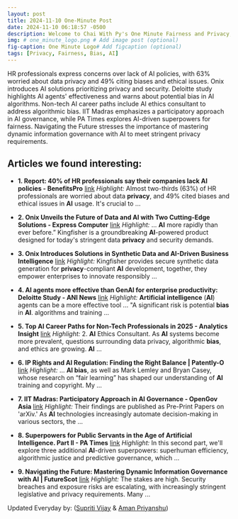 ```yaml
---
layout: post
title: 2024-11-10 One-Minute Post
date: 2024-11-10 06:18:57 -0500
description: Welcome to Chai With Py's One Minute Fairness and Privacy, which aims to provide you the current happenings in the world of Fairness, Privacy, and AI.
img: # one_minute_logo.png # Add image post (optional)
fig-caption: One Minute Logo# Add figcaption (optional)
tags: [Privacy, Fairness, Bias, AI]
---
```


HR professionals express concerns over lack of AI policies, with 63% worried about data privacy and 49% citing biases and ethical issues. Onix introduces AI solutions prioritizing privacy and security. Deloitte study highlights AI agents' effectiveness and warns about potential bias in AI algorithms. Non-tech AI career paths include AI ethics consultant to address algorithmic bias. IIT Madras emphasizes a participatory approach in AI governance, while PA Times explores AI-driven superpowers for fairness. Navigating the Future stresses the importance of mastering dynamic information governance with AI to meet stringent privacy requirements.

## Articles we found interesting:

- **1. Report: 40% of HR professionals say their companies lack <b>AI</b> policies - BenefitsPro** [link](https://www.benefitspro.com/2024/11/09/report-40-of-hr-professionals-say-their-companies-lack-ai-policies/)
_Highlight:_ Almost two-thirds (63%) of HR professionals are worried about data <b>privacy</b>, and 49% cited biases and ethical issues in <b>AI</b> usage. It&#39;s crucial to&nbsp;...

- **2. Onix Unveils the Future of Data and <b>AI</b> with Two Cutting-Edge Solutions - Express Computer** [link](https://www.expresscomputer.in/artificial-intelligence-ai/onix-unveils-the-future-of-data-and-ai-with-two-cutting-edge-solutions/118598/)
_Highlight:_ ... <b>AI</b> more rapidly than ever before.” Kingfisher is a groundbreaking <b>AI</b>-powered product designed for today&#39;s stringent data <b>privacy</b> and security demands.

- **3. Onix Introduces Solutions in Synthetic Data and <b>AI</b>-Driven Business Intelligence** [link](https://www.dqindia.com/news/onix-introduces-solutions-in-synthetic-data-and-ai-driven-business-intelligence-7567014)
_Highlight:_ Kingfisher provides secure synthetic data generation for <b>privacy</b>-compliant <b>AI</b> development, together, they empower enterprises to innovate responsibly&nbsp;...

- **4. <b>AI</b> agents more effective than GenAI for enterprise productivity: Deloitte Study - ANI News** [link](https://www.aninews.in/news/business/ai-agents-more-effective-than-genai-for-enterprise-productivity-deloitte-study20241110092918)
_Highlight:_ <b>Artificial intelligence</b> (<b>AI</b>) agents can be a more effective tool ... &quot;A significant risk is potential <b>bias</b> in <b>AI</b>. algorithms and training&nbsp;...

- **5. Top <b>AI</b> Career Paths for Non-Tech Professionals in 2025 - Analytics Insight** [link](https://www.analyticsinsight.net/artificial-intelligence/top-ai-career-paths-for-non-tech-professionals-in-2025)
_Highlight:_ 2. <b>AI</b> Ethics Consultant. As <b>AI</b> systems become more prevalent, questions surrounding data privacy, algorithmic <b>bias</b>, and ethics are growing. <b>AI</b>&nbsp;...

- **6. IP Rights and <b>AI</b> Regulation: Finding the Right Balance | Patently-O** [link](https://patentlyo.com/patent/2024/11/regulation-finding-balance.html)
_Highlight:_ ... <b>AI bias</b>, as well as Mark Lemley and Bryan Casey, whose research on “fair learning” has shaped our understanding of <b>AI</b> training and copyright. My&nbsp;...

- **7. IIT Madras: Participatory Approach in <b>AI</b> Governance - OpenGov Asia** [link](https://opengovasia.com/2024/11/09/iit-madras-participatory-approach-in-ai-governance/)
_Highlight:_ Their findings are published as Pre-Print Papers on &#39;arXiv.&#39; As <b>AI</b> technologies increasingly automate decision-making in various sectors, the&nbsp;...

- **8. Superpowers for Public Servants in the Age of <b>Artificial Intelligence</b>. Part II - PA Times** [link](https://patimes.org/superpowers-for-public-servants-in-the-age-of-artificial-intelligence-part-ii/)
_Highlight:_ In this second part, we&#39;ll explore three additional <b>AI</b>-driven superpowers: superhuman efficiency, algorithmic justice and predictive governance, which&nbsp;...

- **9. Navigating the Future: Mastering Dynamic Information Governance with <b>AI</b> | FutureScot** [link](https://futurescot.com/navigating-the-future-mastering-dynamic-information-governance-with-ai/)
_Highlight:_ The stakes are high. Security breaches and exposure risks are escalating, with increasingly stringent legislative and privacy requirements. Many&nbsp;...


Updated Everyday by: (<a href="https://supritivijay.github.io/">Supriti Vijay</a> & <a href="https://amanpriyanshu.github.io/">Aman Priyanshu</a>)
